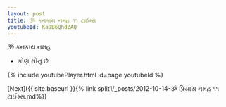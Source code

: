 ```yaml
---
layout: post
title: ૐ કનકાય નમહ ૧૧ ટાઈમ્સ
youtubeId: Ka9B6QhdZAQ
---
```

 
 
 ૐ કનકાય નમહ  
 
 -  કોણ સોનું છે 
 
  
 
  
 
 
 
 
 
 


{% include youtubePlayer.html id=page.youtubeId %}
 
[Next]({{ site.baseurl }}{% link  split1/_posts/2012-10-14-ૐ પ્રિયાય નમહ ૧૧ ટાઈમ્સ.md%})
 
